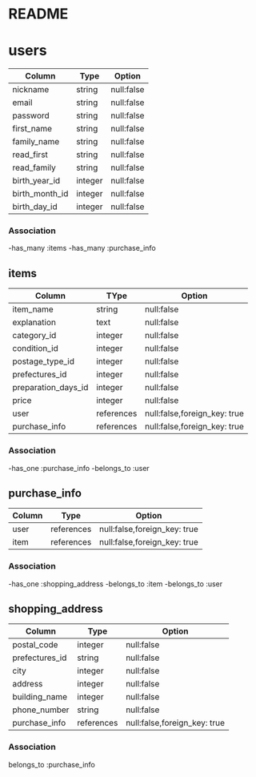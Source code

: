 # README

# users


| Column               | Type       | Option                 |
|----------------------|------------|------------------------|
|nickname              |string      |null:false              |
|email                 |string      |null:false              |
|password              |string      |null:false              |
|first_name            |string      |null:false              |
|family_name           |string      |null:false              |
|read_first            |string      |null:false              |
|read_family           |string      |null:false              |
|birth_year_id         |integer     |null:false              |
|birth_month_id        |integer     |null:false              |
|birth_day_id          |integer     |null:false              |

### Association

-has_many :items
-has_many :purchase_info

## items

| Column               | TYpe       | Option                     |
|----------------------|------------|----------------------------|
|item_name             |string      |null:false                  |
|explanation           |text        |null:false                  |
|category_id           |integer     |null:false                  | 
|condition_id          |integer     |null:false                  |
|postage_type_id       |integer     |null:false                  |
|prefectures_id        |integer     |null:false                  |
|preparation_days_id   |integer     |null:false                  |
|price                 |integer     |null:false                  |
|user                  |references  |null:false,foreign_key: true|
|purchase_info         |references  |null:false,foreign_key: true|

### Association

-has_one :purchase_info
-belongs_to :user

## purchase_info

| Column               | Type       | Option                     |
|----------------------|------------|----------------------------|
|user                  |references  |null:false,foreign_key: true|
|item                  |references  |null:false,foreign_key: true|

### Association
-has_one :shopping_address
-belongs_to :item
-belongs_to :user

## shopping_address

| Column               | Type       | Option                     |
|----------------------|------------|----------------------------|
|postal_code           |integer     |null:false                  |
|prefectures_id        |string      |null:false                  |
|city                  |integer     |null:false                  |
|address               |integer     |null:false                  |
|building_name         |integer     |null:false                  |
|phone_number          |string      |null:false                  |
|purchase_info         |references  |null:false,foreign_key: true|

### Association
belongs_to :purchase_info